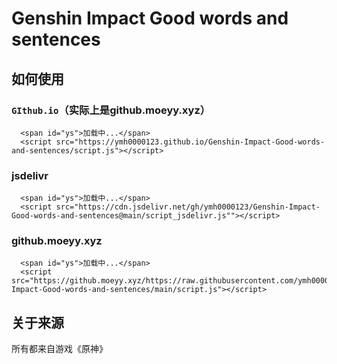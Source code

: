 # Genshin Impact Good words and sentences
 
## 如何使用

### `GIthub.io`（实际上是github.moeyy.xyz）

      <span id="ys">加载中...</span>
      <script src="https://ymh0000123.github.io/Genshin-Impact-Good-words-and-sentences/script.js"></script>

### jsdelivr

      <span id="ys">加载中...</span>
      <script src="https://cdn.jsdelivr.net/gh/ymh0000123/Genshin-Impact-Good-words-and-sentences@main/script_jsdelivr.js""></script>

### github.moeyy.xyz

      <span id="ys">加载中...</span>
      <script src="https://github.moeyy.xyz/https://raw.githubusercontent.com/ymh0000123/Genshin-Impact-Good-words-and-sentences/main/script.js"></script>


## 关于来源
所有都来自游戏《原神》
